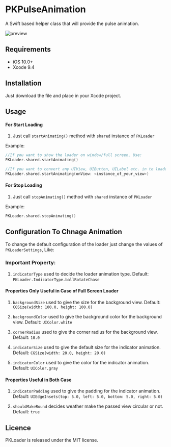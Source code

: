 # PKPulseAnimation

A Swift based helper class that will provide the pulse animation.


![preview](https://github.com/kumarpramod017/PKLoader/blob/master/PKLoader.gif)


## Requirements

- iOS 10.0+
- Xcode 9.4

## Installation

Just download the file and place in your Xcode project.

## Usage

#### For Start Loading

1) Just call `startAnimating()` method with `shared` instance of `PKLoader`

Example:

```swift
//If you want to show the loader on window/full screen, Use:
PKLoader.shared.startAnimating()

//If you want to convert any UIView, UIButton, UILabel etc. in to loader, Use:
PKLoader.shared.startAnimating(onView: <instance_of_your_view>)
```


#### For Stop Loading

1) Just call `stopAnimating()` method with `shared` instance of `PKLoader`

Example:

```swift
PKLoader.shared.stopAnimating()
```

## Configuration To Chnage Animation 

To change the default configuration of the loader just change the values of  `PKLoaderSettings`, Like:

### Important Property:

1) `indicatorType` used to decide the loader animation type. Default: `PKLoader.IndicatorType.ballRotateChase`

#### Properties Only Useful in Case of Full Screen Loader

1) `backgroundSize` used to give the size for the background view.  Default: `CGSize(width: 100.0, height: 100.0)`

2) `backgroundColor` used to give the background color for the background view. Default: `UIColor.white`

3) `cornerRadius` used to give the corner radius for the background view. Default: `10.0`

4) `indicatorSize` used to give the default size for the indicator animation.  Default: `CGSize(width: 20.0, height: 20.0)`

5) `indicatorColor` used to give the color for the indicator animation.  Default: `UIColor.gray`

#### Properties Useful in Both Case 

1) `indicatorPadding` used to give the padding for the indicator animation.  Default: `UIEdgeInsets(top: 5.0, left: 5.0, bottom: 5.0, right: 5.0)`

1) `shouldMakeRound` decides weather make the passed view circular or not.  Default: `true`


## Licence

PKLoader is released under the MIT license.











